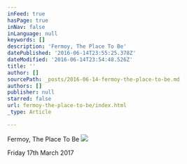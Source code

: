 ```yaml
---
inFeed: true
hasPage: true
inNav: false
inLanguage: null
keywords: []
description: 'Fermoy, The Place To Be'
datePublished: '2016-06-14T23:55:25.378Z'
dateModified: '2016-06-14T23:54:48.526Z'
title: ''
author: []
sourcePath: _posts/2016-06-14-fermoy-the-place-to-be.md
authors: []
publisher: null
starred: false
url: fermoy-the-place-to-be/index.html
_type: Article

---
```

Fermoy, The Place To Be
![](https://the-grid-user-content.s3-us-west-2.amazonaws.com/62e10dfa-b809-46ed-99a4-a0ddaa5c25a7.jpg)

Friday 17th March 2017